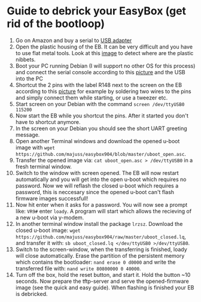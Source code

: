 # Guide to debrick your EasyBox (get rid of the bootloop)

1. Go on Amazon and buy a serial to [USB adapter](https://www.amazon.de/SODIAL-USB-TTL-Konverter-Modul-eingebautem-CP2102/dp/B008RF73CS/)
2. Open the plastic housing of the EB. It can be very difficult and you have to use flat metal tools. Look at this [image](http://www0.xup.in/exec/ximg.php?fid=50621562) to detect where are the plastic nibbets.
3. Boot your PC running Debian (I will support no other OS for this process) and connect the serial console according to this [picture](https://github.com/majuss/easybox904/blob/master/serial.JPG)  and the USB into the PC 
4. Shortcut the 2 pins with the label R148 next to the screen on the EB according to this [picture](https://wiki.openwrt.org/_media/media/arcadyan/eb904xdsl_pcb_r148_uart.jpg?w=500&tok=318f3d) for example by soldering two wires to the pins and simply connect them while starting, or use a tweezer etc.
5. Start screen on your Debian with the command `screen /dev/ttyUSB0 115200`
6. Now start the EB while you shortcut the pins. After it started you don't have to shortcut anymore.
7. In the screen on your Debian you should see the short UART greeting message.
8. Open another Terminal windows and download the opened u-boot image with `wget https://github.com/majuss/easybox904/blob/master/uboot_open.asc`.
9. Transfer the opened image via: `cat uboot_open.asc > /dev/ttyUSB0` in a fresh terminal window.
10. Switch to the window with screen opened. The EB will now restart automatically and you will get into the open u-boot which requires no password. Now we will reflash the closed u-boot which requires a password, this is neccesary since the opened u-boot can't flash firmware images successfull!
11. Now hit enter when it asks for a password. You will now see a prompt like: `VR9#` enter `loady`. A program will start which allows the recieving of a new u-boot via y-modem.
12. In another terminal window install the package `lrzsz`. Download the closed u-boot image: `wget https://github.com/majuss/easybox904/raw/master/uboot_closed.lq`, and transfer it with: `sb uboot_closed.lq </dev/ttyUSB0 >/dev/ttyUSB0`.
13. Switch to the screen-window, when the transferring is finished, loady will close automatically. Erase the partition of the persistent memory which contains the bootloader: `nand erase 0 d0000` and write the transferred file with: `nand write 80800000 0 40000`.
14. Turn off the box, hold the reset button, and start it. Hold the button ~10 seconds. Now prepare the tftp-server and serve the opened-firmware image (see the quick and easy guide). When flashing is finished your EB is debricked.